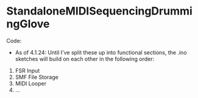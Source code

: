 # StandaloneMIDISequencingDrummingGlove

Code:
- As of 4.1.24: Until I've split these up into functional sections, the .ino sketches will build on each other in the following order:
1) FSR Input
2) SMF File Storage
3) MIDI Looper
4) ...
